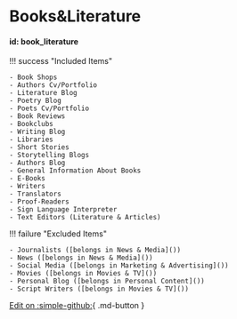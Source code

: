 # **Books&Literature**

#### id: book_literature

!!! success "Included Items"

    - Book Shops
    - Authors Cv/Portfolio
    - Literature Blog
    - Poetry Blog
    - Poets Cv/Portfolio
    - Book Reviews
    - Bookclubs
    - Writing Blog
    - Libraries
    - Short Stories
    - Storytelling Blogs
    - Authors Blog
    - General Information About Books
    - E-Books
    - Writers
    - Translators
    - Proof-Readers
    - Sign Language Interpreter
    - Text Editors (Literature & Articles)

!!! failure "Excluded Items"

    - Journalists ([belongs in News & Media]())
    - News ([belongs in News & Media]())
    - Social Media ([belongs in Marketing & Advertising]())
    - Movies ([belongs in Movies & TV]())
    - Personal Blog ([belongs in Personal Content]())
    - Script Writers ([belongs in Movies & TV]())

[Edit on :simple-github:](https://github.com/SergeyShytikov/taxonomy-demo/blob/master/docs/Art%26Entertainment/books_and_literature.md){ .md-button }
